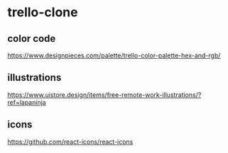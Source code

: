 # trello-clone

## color code

https://www.designpieces.com/palette/trello-color-palette-hex-and-rgb/

## illustrations

https://www.uistore.design/items/free-remote-work-illustrations/?ref=lapaninja

## icons

https://github.com/react-icons/react-icons

